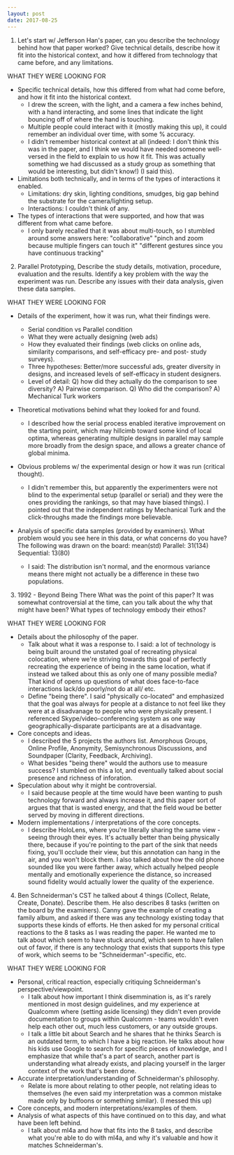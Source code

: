 ```yaml
---
layout: post
date: 2017-08-25
---
```


1. Let's start w/ Jefferson Han's paper, can you describe the technology behind how that paper worked? Give technical details, describe how it fit into the historical context, and how it differed from technology that came before, and any limitations.


WHAT THEY WERE LOOKING FOR
- Specific technical details, how this differed from what had come before, and how it fit into the historical context.
	- I drew the screen, with the light, and a camera a few inches behind, with a hand interacting, and some lines that indicate the light bouncing off of where the hand is touching.
	- Multiple people could interact with it (mostly making this up), it could remember an individual over time, with some % accuracy.
	- I didn't remember historical context at all (indeed: I don't think this was in the paper, and I think we would have needed someone well-versed in the field to explain to us how it fit. This was actually something we had discussed as a study group as something that would be interesting, but didn't know!) (I said this).
- Limitations both technically, and in terms of the types of interactions it enabled.
	- Limitations: dry skin, lighting conditions, smudges, big gap behind the substrate for the camera/lighting setup.
	- Interactions: I couldn't think of any.
- The types of interactions that were supported, and how that was different from what came before.
	- I only barely recalled that it was about multi-touch, so I stumbled around some answers here: "collaborative" "pinch and zoom because multiple fingers can touch it" "different gestures since you have continuous tracking"


2. Parallel Prototyping, Describe the study details, motivation, procedure, evaluation and the results. Identify a key problem with the way the experiment was run. Describe any issues with their data analysis, given these data samples.

WHAT THEY WERE LOOKING FOR
- Details of the experiment, how it was run, what their findings were. 
	- Serial condition vs Parallel condition
	- What they were actually designing (web ads)
	- How they evaluated their findings (web clicks on online ads, similarity comparisons, and self-efficacy pre- and post- study surveys).
	- Three hypotheses: Better/more successful ads, greater diversity in designs, and increased levels of self-efficacy in student designers.
	- Level of detail: Q) how did they actually do the comparison to see diversity? A) Pairwise comparison. Q) Who did the comparison? A) Mechanical Turk workers
- Theoretical motivations behind what they looked for and found.
	- I described how the serial process enabled iterative improvement on the starting point, which may hillcimb toward some kind of local optima, whereas generating multiple designs in parallel may sample more broadly from the design space, and allows a greater chance of global minima.
- Obvious problems w/ the experimental design or how it was run (critical thought).
	- I didn't remember this, but apparently the experimenters were not blind to the experimental setup (parallel or serial) and they were the ones providing the rankings, so that may have biased things). I pointed out that the independent ratings by Mechanical Turk and the click-throughs made the findings more believable.
- Analysis of specific data samples (provided by examiners). What problem would you see here in this data, or what concerns do you have? The following was drawn on the board:
	mean(std)
	Parallel: 31(134)
	Sequential: 13(80)

	- I said: The distribution isn't normal, and the enormous variance means there might not actually be a difference in these two populations.


3. 1992 - Beyond Being There
What was the point of this paper? It was somewhat controversial at the time, can you talk about the why that might have been? What types of technology embody their ethos?

WHAT THEY WERE LOOKING FOR
- Details about the philosophy of the paper.
  - Talk about what it was a response to. I said: a lot of technology is being built around the unstated goal of recreating physical colocation, where we're striving towards this goal of perfectly recreating the experience of being in the same location, what if instead we talked about this as only one of many possible media? That kind of opens up questions of what does face-to-face interactions lack/do poorly/not do at all/ etc.
  - Define "being there". I said "physically co-located" and emphasized that the goal was always for people at a distance to not feel like they were at a disadvanage to people who were physically present. I referenced Skype/video-conferencing system as one way geographically-disparate participants are at a disadvantage.
- Core concepts and ideas.
  - I described the 5 projects the authors list. Amorphous Groups, Online Profile, Anonymity, Semisynchronous Discussions, and Soundpaper (Clarity, Feedback, Archiving).
  - What besides "being there" would the authors use to measure success? I stumbled on this a lot, and eventually talked about social presence and richness of inforation.
- Speculation about why it might be controversial.
  - I said because people at the time would have been wanting to push technology forward and always increase it, and this paper sort of argues that that is wasted energy, and that the field woud be better served by moving in different directions.
- Modern implementations / interpretations of the core concepts.
  - I describe HoloLens, where you're literally sharing the same view - seeing through their eyes. It's actually better than being physically there, because if you're pointing to the part of the sink that needs fixing, you'll occlude their view, but this annotation can hang in the air, and you won't block them. I also talked about how the old phone sounded like you were farther away, which actually helped people mentally and emotionally experience the distance, so increased sound fidelity would actually lower the quality of the experience.



4. Ben Schneiderman's CST he talked about 4 things (Collect, Relate, Create, Donate). Describe them. He also describes 8 tasks (written on the board by the examiners). Canny gave the example of creating a family album, and asked if there was any technology existing today that supports these kinds of efforts. He then asked for my personal critical reactions to the 8 tasks as I was reading the paper. He wanted me to talk about which seem to have stuck around, which seem to have fallen out of favor, if there is any technology that exists that supports this type of work, which seems to be "Schneiderman"-specific, etc.

WHAT THEY WERE LOOKING FOR
- Personal, critical reaction, especially critiquing Schneiderman's perspective/viewpoint.
	- I talk about how important I think disemmination is, as it's rarely mentioned in most design guidelines, and my experience at Qualcomm where (setting aside licensing) they didn't even provide documentation to groups within Qualcomm - teams wouldn't even help each other out, much less customers, or any outside groups.
	-  I talk a little bit about Search and he shares that he thinks Search is an outdated term, to which I have a big reaction. He talks about how his kids use Google to search for specific pieces of knowledge, and I emphasize that while that's a part of search, another part is understanding what already exists, and placing yourself in the larger context of the work that's been done.
- Accurate interpretation/understanding of Schneiderman's philosophy.
	- Relate is more about relating to other people, not relating ideas to themselves (he even said my interpretation was a common mistake made only by buffoons or something similar). (I messed this up)
- Core concepts, and modern interpretations/examples of them.
- Analysis of what aspects of this have continued on to this day, and what have been left behind.
	- I talk about ml4a and how that fits into the 8 tasks, and describe what you're able to do with ml4a, and why it's valuable and how it matches Schneiderman's.










